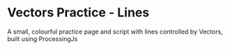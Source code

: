 # Vectors Practice - Lines
A small, colourful practice page and script with lines controlled by Vectors, built using ProcessingJs
